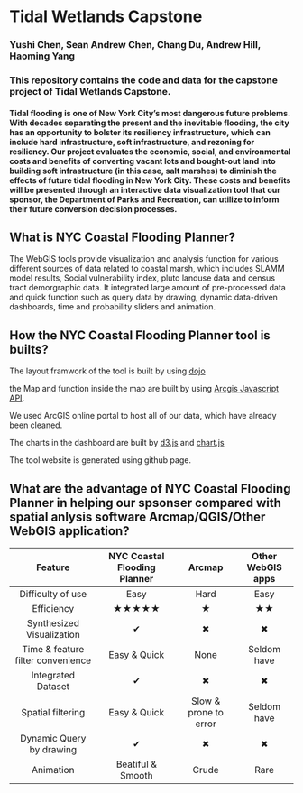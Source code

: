 # Tidal Wetlands Capstone
### Yushi Chen, Sean Andrew Chen, Chang Du, Andrew Hill, Haoming Yang

### This repository contains the code and data for the capstone project of Tidal Wetlands Capstone. 

#### Tidal flooding is one of New York City’s most dangerous future problems. With decades separating the present and the inevitable flooding, the city has an opportunity to bolster its resiliency infrastructure, which can include hard infrastructure, soft infrastructure, and rezoning for resiliency. Our project evaluates the economic, social, and environmental costs and benefits of converting vacant lots and bought-out land into  building soft infrastructure (in this case, salt marshes) to diminish the effects of future tidal flooding in New York City. These costs and benefits will be presented through an interactive data visualization tool that our sponsor, the Department of Parks and Recreation, can utilize to inform their future conversion decision processes. 




## What is NYC Coastal Flooding Planner?
The WebGIS tools provide visualization and analysis function for various different sources of data related to coastal marsh, which includes SLAMM model results, Social vulnerability index, pluto landuse data and census tract demorgraphic data. It integrated large amount of pre-processed data and quick function such as query data by drawing, dynamic data-driven dashboards, time and probability sliders and animation. 

## How the NYC Coastal Flooding Planner tool is builts?
The layout framwork of the tool is built by using [dojo](https://dojotoolkit.org/) 

the Map and function inside the map are built by using [Arcgis Javascript API](https://developers.arcgis.com/javascript/). 

We used ArcGIS online portal to host all of our data, which have already been cleaned.

The charts in the dashboard are built by [d3.js](https://d3js.org/) and [chart.js](https://www.chartjs.org/) 

The tool website is generated using github page. 

## What are the advantage of NYC Coastal Flooding Planner in helping our spsonser compared with spatial anlysis software Arcmap/QGIS/Other WebGIS application?

| Feature | NYC Coastal Flooding Planner | Arcmap | Other WebGIS apps |
| :------: | :------: | :------: |:------: |
| Difficulty of use | Easy | Hard | Easy|
| Efficiency |★★★★★  |★  |★★|
| Synthesized Visualization| ✔︎ | ✖︎ |✖︎|
| Time & feature filter convenience | Easy & Quick | None | Seldom have |
| Integrated Dataset|✔︎|✖︎|✖︎|
| Spatial filtering |Easy & Quick| Slow & prone to error |Seldom have |
| Dynamic Query by drawing |✔︎|✖︎|✖︎|
| Animation |Beatiful & Smooth|Crude|Rare|
